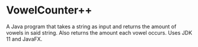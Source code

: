 # VowelCounter++
A Java program that takes a string as input and returns the amount of vowels in said string. Also returns the amount each vowel occurs. Uses JDK 11 and JavaFX.
